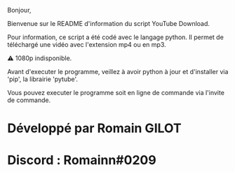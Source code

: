 Bonjour,

Bienvenue sur le README d'information du script YouTube Download.

Pour information, ce script a été codé avec le langage python. Il permet de
téléchargé une vidéo avec l'extension mp4 ou en mp3.

⚠️ 1080p indisponible.

Avant d'executer le programme, veillez à avoir python à jour et d'installer via
'pip', la librairie 'pytube'.

Vous pouvez executer le programme soit en ligne de commande via l'invite de
commande.

# Développé par Romain GILOT

# Discord : Romainn#0209
